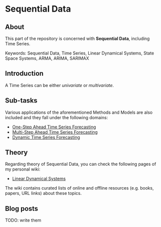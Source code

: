 # Sequential Data

## About
This part of the repository is concerned with __Sequential Data__, including Time Series.

Keywords: Sequential Data, Time Series, Linear Dynamical Systems, State Space Systems, ARMA, ARIMA, SARIMAX

## Introduction

A Time Series can be either _univariate_ or _multivariate_.

## Sub-tasks
Various applications of the aforementioned Methods and Models are also included and they fall under the following domains:

- [One-Step Ahead Time Series Forecasting](code/applications/sequential_data/one_step_time_series_forecasting)
- [Multi-Step Ahead Time Series Forecasting](code/applications/sequential_data/multi_step_time_series_forecasting)
- [Dynamic Time Series Forecasting](code/applications/sequential_data/dynamic_time_series_forecasting)

## Theory
Regarding theory of Sequential Data, you can check the following pages of my personal wiki:

- [Linear Dynamical Systems](https://wiki.kourouklides.com/wiki/Linear_Dynamical_System)

The wiki contains curated lists of online and offline resources (e.g. books, papers, URL links) about these topics.

## Blog posts

TODO: write them
